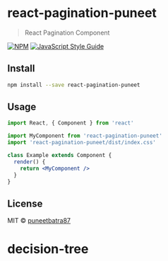 # react-pagination-puneet

> React Pagination Component

[![NPM](https://img.shields.io/npm/v/react-pagination-puneet.svg)](https://www.npmjs.com/package/react-pagination-puneet) [![JavaScript Style Guide](https://img.shields.io/badge/code_style-standard-brightgreen.svg)](https://standardjs.com)

## Install

```bash
npm install --save react-pagination-puneet
```

## Usage

```jsx
import React, { Component } from 'react'

import MyComponent from 'react-pagination-puneet'
import 'react-pagination-puneet/dist/index.css'

class Example extends Component {
  render() {
    return <MyComponent />
  }
}
```

## License

MIT © [puneetbatra87](https://github.com/puneetbatra87)
# decision-tree
